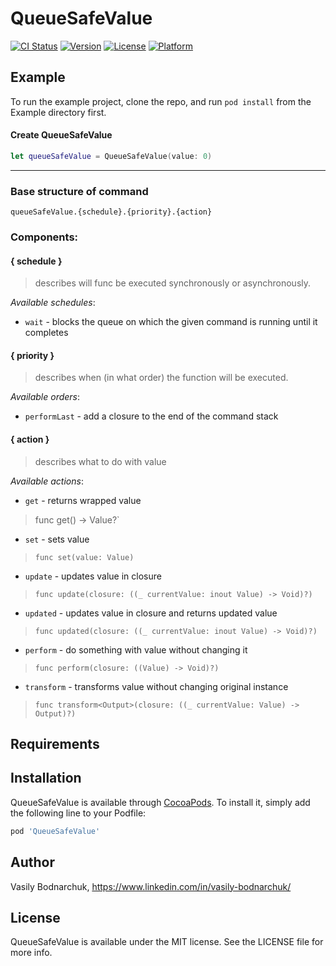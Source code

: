 # QueueSafeValue

[![CI Status](https://img.shields.io/travis/vasilybodnarchuk/QueueSafeValue.svg?style=flat)](https://travis-ci.org/vasilybodnarchuk/QueueSafeValue)
[![Version](https://img.shields.io/cocoapods/v/QueueSafeValue.svg?style=flat)](https://cocoapods.org/pods/QueueSafeValue)
[![License](https://img.shields.io/cocoapods/l/QueueSafeValue.svg?style=flat)](https://cocoapods.org/pods/QueueSafeValue)
[![Platform](https://img.shields.io/cocoapods/p/QueueSafeValue.svg?style=flat)](https://cocoapods.org/pods/QueueSafeValue)

## Example

To run the example project, clone the repo, and run `pod install` from the Example directory first.

#### Create QueueSafeValue

```Swift
let queueSafeValue = QueueSafeValue(value: 0)
```
___

### Base structure of command

`queueSafeValue.{schedule}.{priority}.{action}`

### Components:

#### { schedule }

> describes will func be executed synchronously or asynchronously. 

*Available schedules*: 
- `wait` - blocks the queue on which the given command is running until it completes

#### { priority }

> describes when (in what order) the function will be executed. 

*Available orders*: 
- `performLast` - add a closure to the end of the command stack
    
#### { action }
> describes what to do with value 

*Available actions*: 
- `get` - returns wrapped value
> func get() -> Value?`
- `set` - sets value
> `func set(value: Value)`
- `update` - updates value in closure
> `func update(closure: ((_ currentValue: inout Value) -> Void)?)`
- `updated` - updates value in closure and returns updated value
> `func updated(closure: ((_ currentValue: inout Value) -> Void)?)` 
-  `perform` - do something with value without changing it
> `func perform(closure: ((Value) -> Void)?)`
- `transform` -  transforms value without changing original instance
> `func transform<Output>(closure: ((_ currentValue: Value) -> Output)?)`
    
## Requirements

## Installation

QueueSafeValue is available through [CocoaPods](https://cocoapods.org). To install
it, simply add the following line to your Podfile:

```ruby
pod 'QueueSafeValue'
```

## Author

Vasily Bodnarchuk, https://www.linkedin.com/in/vasily-bodnarchuk/

## License

QueueSafeValue is available under the MIT license. See the LICENSE file for more info.
